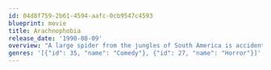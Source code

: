 ```yaml
---
id: 04d8f759-2b61-4594-aafc-0cb9547c4593
blueprint: movie
title: Arachnophobia
release_date: '1990-08-09'
overview: "A large spider from the jungles of South America is accidentally transported in a crate with a dead body to America where it mates with a local spider. Soon after, the residents of a small California town disappear as the result of spider bites from the deadly spider offspring. It's up to a couple of doctors with the help of an insect exterminator to annihilate these eight legged freaks."
genres: '[{"id": 35, "name": "Comedy"}, {"id": 27, "name": "Horror"}]'
---
```

